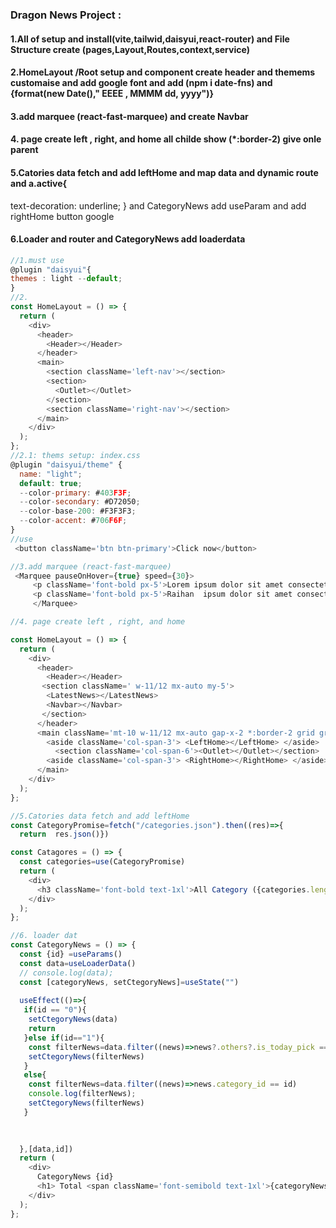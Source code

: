 ### Dragon News Project :
#### 1.All of setup and install(vite,tailwid,daisyui,react-router) and File Structure create (pages,Layout,Routes,context,service)
#### 2.HomeLayout /Root setup and component create header and themems customaise and add google font and add (npm i date-fns) and {format(new Date()," EEEE , MMMM dd, yyyy")}
#### 3.add marquee (react-fast-marquee) and create Navbar
#### 4. page create left , right, and home all childe show (*:border-2) give onle parent
#### 5.Catories data fetch and add leftHome and map data and dynamic route and a.active{
  text-decoration: underline;
} and CategoryNews add useParam and add rightHome button google
#### 6.Loader and router and CategoryNews add loaderdata



```js
//1.must use
@plugin "daisyui"{
themes : light --default;
}
//2.
const HomeLayout = () => {
  return (
    <div>
      <header>
        <Header></Header>
      </header>
      <main>
        <section className='left-nav'></section>
        <section>
          <Outlet></Outlet>
        </section>
        <section className='right-nav'></section>
      </main>
    </div>
  );
};
//2.1: thems setup: index.css
@plugin "daisyui/theme" {
  name: "light";
  default: true;
  --color-primary: #403F3F;
  --color-secondary: #D72050;
  --color-base-200: #F3F3F3;
  --color-accent: #706F6F;
}
//use
 <button className='btn btn-primary'>Click now</button>

//3.add marquee (react-fast-marquee)
 <Marquee pauseOnHover={true} speed={30}>
     <p className='font-bold px-5'>Lorem ipsum dolor sit amet consectetur, adipisicing   elit. Sequi illum sed, id mollitia quos magnam</p>
     <p className='font-bold px-5'>Raihan  ipsum dolor sit amet consectetur,     adipisicing elit. Sequi illum sed, id mollitia quos magnam</p>
     </Marquee>

//4. page create left , right, and home

const HomeLayout = () => {
  return (
    <div>
      <header>
        <Header></Header>
       <section className=' w-11/12 mx-auto my-5'>
        <LatestNews></LatestNews>
        <Navbar></Navbar>
       </section>
      </header>
      <main className='mt-10 w-11/12 mx-auto gap-x-2 *:border-2 grid grid-cols-12'>
        <aside className='col-span-3'> <LeftHome></LeftHome> </aside>
          <section className='col-span-6'><Outlet></Outlet></section>
        <aside className='col-span-3'> <RightHome></RightHome> </aside>
      </main>
    </div>
  );
};

//5.Catories data fetch and add leftHome
const CategoryPromise=fetch("/categories.json").then((res)=>{
  return  res.json()})

const Catagores = () => {
  const categories=use(CategoryPromise)
  return (
    <div>
      <h3 className='font-bold text-1xl'>All Category ({categories.length})</h3>
    </div>
  );
};

//6. loader dat
const CategoryNews = () => {
  const {id} =useParams()
  const data=useLoaderData()
  // console.log(data);
  const [categoryNews, setCtegoryNews]=useState("")
  
  useEffect(()=>{
   if(id == "0"){
    setCtegoryNews(data)
    return
   }else if(id=="1"){
    const filterNews=data.filter((news)=>news?.others?.is_today_pick == true)
    setCtegoryNews(filterNews)
   }
   else{
    const filterNews=data.filter((news)=>news.category_id == id)
    console.log(filterNews);
    setCtegoryNews(filterNews)
   }

    
    
  },[data,id])
  return (
    <div>
      CategoryNews {id}
      <h1> Total <span className='font-semibold text-1xl'>{categoryNews.length}</span> News Found</h1>
    </div>
  );
};

```
